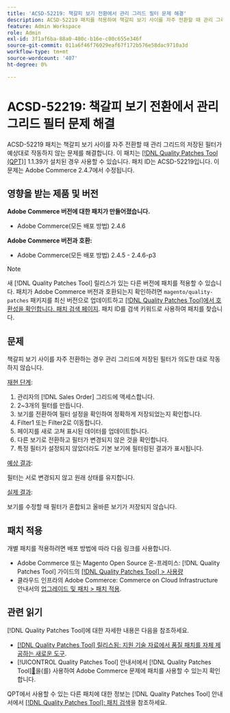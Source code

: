 ```yaml
---
title: 'ACSD-52219: 책갈피 보기 전환에서 관리 그리드 필터 문제 해결'
description: ACSD-52219 패치를 적용하여 책갈피 보기 사이를 자주 전환할 때 관리 그리드의 저장된 필터가 예상대로 작동하지 않는 Adobe Commerce 문제를 수정합니다.
feature: Admin Workspace
role: Admin
exl-id: 3f1af6ba-88a0-480c-b16e-c00c655e346f
source-git-commit: 011a6f46f76029eaf67f172b576e58dac9710a3d
workflow-type: tm+mt
source-wordcount: '407'
ht-degree: 0%

---
```


# ACSD-52219: 책갈피 보기 전환에서 관리 그리드 필터 문제 해결

ACSD-52219 패치는 책갈피 보기 사이를 자주 전환할 때 관리 그리드의 저장된 필터가 예상대로 작동하지 않는 문제를 해결합니다. 이 패치는 [[!DNL Quality Patches Tool (QPT)]](https://experienceleague.adobe.com/en/docs/commerce-operations/tools/quality-patches-tool/quality-patches-tool-to-self-serve-quality-patches) 1.1.39가 설치된 경우 사용할 수 있습니다. 패치 ID는 ACSD-52219입니다. 이 문제는 Adobe Commerce 2.4.7에서 수정됩니다.

## 영향을 받는 제품 및 버전

**Adobe Commerce 버전에 대한 패치가 만들어졌습니다.**

* Adobe Commerce(모든 배포 방법) 2.4.6

**Adobe Commerce 버전과 호환:**

* Adobe Commerce(모든 배포 방법) 2.4.5 - 2.4.6-p3

>[!NOTE]
>
>새 [!DNL Quality Patches Tool] 릴리스가 있는 다른 버전에 패치를 적용할 수 있습니다. 패치가 Adobe Commerce 버전과 호환되는지 확인하려면 `magento/quality-patches` 패키지를 최신 버전으로 업데이트하고 [[!DNL Quality Patches Tool]에서 호환성을 확인합니다. 패치 검색 페이지](https://experienceleague.adobe.com/tools/commerce-quality-patches/index.html). 패치 ID를 검색 키워드로 사용하여 패치를 찾습니다.

## 문제

책갈피 보기 사이를 자주 전환하는 경우 관리 그리드에 저장된 필터가 의도한 대로 작동하지 않습니다.

<u>재현 단계</u>:

1. 관리자의 [!DNL Sales Order] 그리드에 액세스합니다.
1. 2~3개의 필터를 만듭니다.
1. 보기를 전환하여 필터 설정을 확인하여 정확하게 저장되었는지 확인합니다.
1. Filter1 또는 Filter2로 이동합니다.
1. 페이지를 새로 고쳐 표시된 데이터를 업데이트합니다.
1. 다른 보기로 전환하고 필터가 변경되지 않은 것을 확인합니다.
1. 특정 필터가 설정되지 않았더라도 기본 보기에 필터링된 결과가 표시됩니다.

<u>예상 결과</u>:

필터는 서로 변경되지 않고 원래 상태를 유지합니다.

<u>실제 결과</u>:

보기를 수정할 때 필터가 혼합되고 올바른 보기가 저장되지 않습니다.

## 패치 적용

개별 패치를 적용하려면 배포 방법에 따라 다음 링크를 사용합니다.

* Adobe Commerce 또는 Magento Open Source 온-프레미스: [!DNL Quality Patches Tool] 가이드의 [[!DNL Quality Patches Tool] > 사용량](/help/tools/quality-patches-tool/usage.md)
* 클라우드 인프라의 Adobe Commerce: Commerce on Cloud Infrastructure 안내서의 [업그레이드 및 패치 > 패치 적용](https://experienceleague.adobe.com/docs/commerce-cloud-service/user-guide/develop/upgrade/apply-patches.html).

## 관련 읽기

[!DNL Quality Patches Tool]에 대한 자세한 내용은 다음을 참조하세요.

* [[!DNL Quality Patches Tool] 릴리스됨: 지원 기술 자료에서 품질 패치를 자체 제공하는 새로운 도구](https://experienceleague.adobe.com/en/docs/commerce-operations/tools/quality-patches-tool/quality-patches-tool-to-self-serve-quality-patches).
* [!UICONTROL Quality Patches Tool] 안내서에서  [!DNL Quality Patches Tool][&#128279;](/help/tools/quality-patches-tool/patches-available-in-qpt/check-patch-for-magento-issue-with-magento-quality-patches.md)을(를) 사용하여 Adobe Commerce 문제에 패치를 사용할 수 있는지 확인합니다.


QPT에서 사용할 수 있는 다른 패치에 대한 정보는 [!DNL Quality Patches Tool] 안내서에서 [[!DNL Quality Patches Tool]: 패치 검색](https://experienceleague.adobe.com/tools/commerce-quality-patches/index.html)을 참조하세요.
